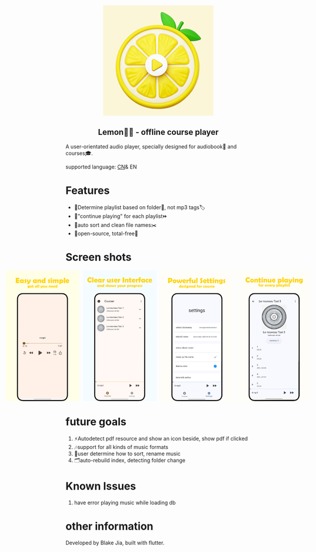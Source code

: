 <p align="center">
  <img src="https://raw.githubusercontent.com/blakejjia/CoursePlayer/master/assets/launch_icon/launchIcon.png" width="300px" alt="lunch icon">
</p>
<h2 align="center">Lemon🍋‍🟩 - offline course player</h2>
A user-orientated audio player, specially designed for audiobook📖 and courses🎓. 

supported language: [CN](README_zh.md)& EN

# Features
- 🌟Determine playlist based on folder📂, not mp3 tags🏷️
- 🌟"continue playing" for each playlist⏩
- 🌟auto sort and clean file names✂️
- 🌟open-source, total-free💸

# Screen shots
<p style="display: flex; justify-content: center; gap: 10px;">
  <img src="https://raw.githubusercontent.com/blakejjia/CoursePlayer/master/assets/shopListing/phone%20screenshots/SongView.png" width="200px" alt="screenshot1">
  <img src="https://raw.githubusercontent.com/blakejjia/CoursePlayer/master/assets/shopListing/phone%20screenshots/main.png" width="200px" alt="screenshot2">
  <img src="https://raw.githubusercontent.com/blakejjia/CoursePlayer/master/assets/shopListing/phone%20screenshots/settings.png" width="200px" alt="screenshot3">
  <img src="https://raw.githubusercontent.com/blakejjia/CoursePlayer/master/assets/shopListing/phone%20screenshots/songList.png" width="200px" alt="screenshot4">
</p>

# future goals
1. ⚡Autodetect pdf resource and show an icon beside, show pdf if clicked
2. 🎶support for all kinds of music formats
3. 🍬user determine how to sort, rename music
4. 🗂️auto-rebuild index, detecting folder change

# Known Issues
1. have error playing music while loading db

# other information
Developed by Blake Jia, built with flutter. 

